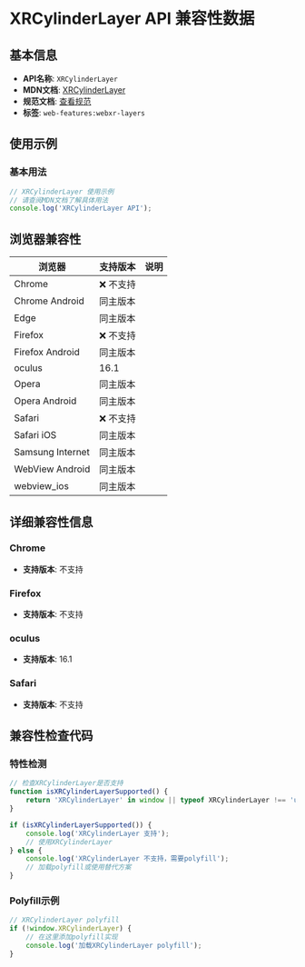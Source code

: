 # XRCylinderLayer API 兼容性数据

## 基本信息

- **API名称**: `XRCylinderLayer`
- **MDN文档**: [XRCylinderLayer](https://developer.mozilla.org/docs/Web/API/XRCylinderLayer)
- **规范文档**: [查看规范](https://immersive-web.github.io/layers/#xrcylinderayertype)
- **标签**: `web-features:webxr-layers`

## 使用示例

### 基本用法

```javascript
// XRCylinderLayer 使用示例
// 请查阅MDN文档了解具体用法
console.log('XRCylinderLayer API');
```

## 浏览器兼容性

| 浏览器 | 支持版本 | 说明 |
|--------|----------|------|
| Chrome | ❌ 不支持 |  |
| Chrome Android | 同主版本 |  |
| Edge | 同主版本 |  |
| Firefox | ❌ 不支持 |  |
| Firefox Android | 同主版本 |  |
| oculus | 16.1 |  |
| Opera | 同主版本 |  |
| Opera Android | 同主版本 |  |
| Safari | ❌ 不支持 |  |
| Safari iOS | 同主版本 |  |
| Samsung Internet | 同主版本 |  |
| WebView Android | 同主版本 |  |
| webview_ios | 同主版本 |  |

## 详细兼容性信息

### Chrome

- **支持版本**: 不支持

### Firefox

- **支持版本**: 不支持

### oculus

- **支持版本**: 16.1

### Safari

- **支持版本**: 不支持

## 兼容性检查代码

### 特性检测

```javascript
// 检查XRCylinderLayer是否支持
function isXRCylinderLayerSupported() {
    return 'XRCylinderLayer' in window || typeof XRCylinderLayer !== 'undefined';
}

if (isXRCylinderLayerSupported()) {
    console.log('XRCylinderLayer 支持');
    // 使用XRCylinderLayer
} else {
    console.log('XRCylinderLayer 不支持，需要polyfill');
    // 加载polyfill或使用替代方案
}
```

### Polyfill示例

```javascript
// XRCylinderLayer polyfill
if (!window.XRCylinderLayer) {
    // 在这里添加polyfill实现
    console.log('加载XRCylinderLayer polyfill');
}
```

